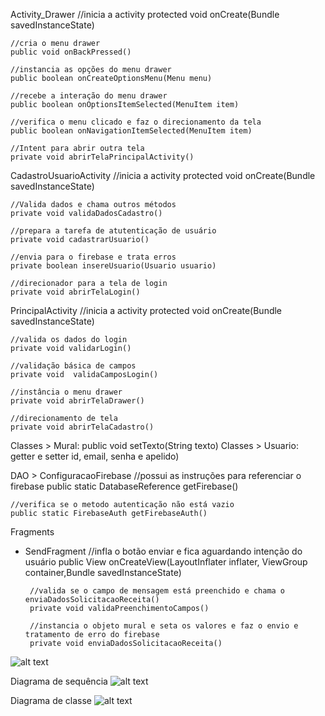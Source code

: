 Activity_Drawer
    //inicia a activity
    protected void onCreate(Bundle savedInstanceState)

    //cria o menu drawer
    public void onBackPressed()

    //instancia as opções do menu drawer
    public boolean onCreateOptionsMenu(Menu menu)

    //recebe a interação do menu drawer
    public boolean onOptionsItemSelected(MenuItem item)

    //verifica o menu clicado e faz o direcionamento da tela
    public boolean onNavigationItemSelected(MenuItem item)

    //Intent para abrir outra tela
    private void abrirTelaPrincipalActivity()

CadastroUsuarioActivity
    //inicia a activity
    protected void onCreate(Bundle savedInstanceState)

    //Valida dados e chama outros métodos
    private void validaDadosCadastro()

    //prepara a tarefa de atutenticação de usuário
    private void cadastrarUsuario()

    //envia para o firebase e trata erros
    private boolean insereUsuario(Usuario usuario)

    //direcionador para a tela de login
    private void abrirTelaLogin()

PrincipalActivity
    //inicia a activity
    protected void onCreate(Bundle savedInstanceState)

    //valida os dados do login
    private void validarLogin()

    //validação básica de campos
    private void  validaCamposLogin()

    //instância o menu drawer
    private void abrirTelaDrawer()

    //direcionamento de tela
    private void abrirTelaCadastro()


Classes > Mural: public void setTexto(String texto)
Classes > Usuario: getter e setter  id, email, senha e apelido)

DAO > ConfiguracaoFirebase
    //possui as instruções para referenciar o firebase
    public static DatabaseReference getFirebase()

    //verifica se o metodo autenticação não está vazio
    public static FirebaseAuth getFirebaseAuth()

Fragments

- SendFragment
       //infla o botão enviar e fica aguardando intenção do usuário
       public View onCreateView(LayoutInflater inflater, ViewGroup container,Bundle savedInstanceState)

       //valida se o campo de mensagem está preenchido e chama o enviaDadosSolicitacaoReceita()
       private void validaPreenchimentoCampos()

       //instancia o objeto mural e seta os valores e faz o envio e tratamento de erro do firebase
       private void enviaDadosSolicitacaoReceita()
       

![alt text](https://cdn57.androidauthority.net/wp-content/uploads/2017/05/android-studio-logo-840x359.png)


      
Diagrama de sequência
![alt text](https://i.imgur.com/539ERAL.png)


Diagrama de classe
![alt text](https://i.imgur.com/j1zu8jK.png)
